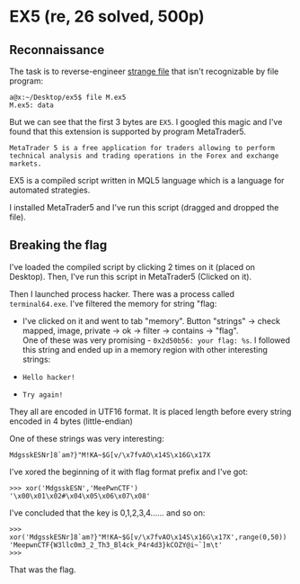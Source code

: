 # EX5 (re, 26 solved, 500p)

## Reconnaissance

The task is to reverse-engineer [strange file](M.ex5) that isn't recognizable by file program:

```
a@x:~/Desktop/ex5$ file M.ex5 
M.ex5: data
```

But we can see that the first 3 bytes are `EX5`.
I googled this magic and I've found that this extension is supported by program MetaTrader5.

```
MetaTrader 5 is a free application for traders allowing to perform technical analysis and trading operations in the Forex and exchange markets.
```

EX5 is a compiled script written in MQL5 language which is a language for automated strategies.

I installed MetaTrader5 and I've run this script (dragged and dropped the file).

## Breaking the flag

I've loaded the compiled script by clicking 2 times on it (placed on Desktop).
Then, I've run this script in MetaTrader5 (Clicked on it).

Then I launched process hacker. There was a process called `terminal64.exe`.
I've filtered the memory for string "flag:  
- I've clicked on it and went to tab "memory". Button "strings" -> check mapped, image, private -> ok -> filter -> contains -> "flag".  
One of these was very promising - `0x2d50b56: your flag: %s`. 
I followed this string and ended up in a memory region with other interesting strings:

- `Hello hacker!`
- `Try again!`

They all are encoded in UTF16 format. It is placed length before every string encoded in 4 bytes (little-endian)

One of these strings was very interesting:

```
MdgsskESNr]8`am?}"M!KA~$G[v/\x7fvAO\x14S\x16G\x17X
```

I've xored the beginning of it with flag format prefix and I've got:

```
>>> xor('MdgsskESN','MeePwnCTF')
'\x00\x01\x02#\x04\x05\x06\x07\x08'
```

I've concluded that the key is 0,1,2,3,4...... and so on:

```
>>> xor('MdgsskESNr]8`am?}"M!KA~$G[v/\x7fvAO\x14S\x16G\x17X',range(0,50))
'MeepwnCTF{W3llc0m3_2_Th3_Bl4ck_P4r4d3}kCOZY@i~`]m\t'
>>> 
```

That was the flag.
